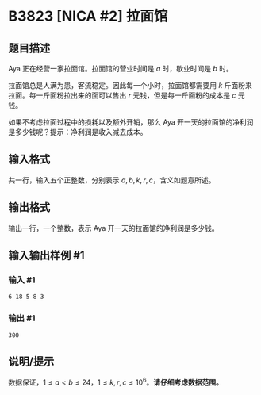 # B3823 [NICA #2] 拉面馆

## 题目描述

Aya 正在经营一家拉面馆。拉面馆的营业时间是 $a$ 时，歇业时间是 $b$ 时。

拉面馆总是人满为患，客流稳定。因此每一个小时，拉面馆都需要用 $k$ 斤面粉来拉面。每一斤面粉拉出来的面可以售出 $r$ 元钱，但是每一斤面粉的成本是 $c$ 元钱。

如果不考虑拉面过程中的损耗以及额外开销，那么 Aya 开一天的拉面馆的净利润是多少钱呢？提示：净利润是收入减去成本。

## 输入格式

共一行，输入五个正整数，分别表示 $a,b,k,r,c$，含义如题意所述。

## 输出格式

输出一行，一个整数，表示 Aya 开一天的拉面馆的净利润是多少钱。

## 输入输出样例 #1

### 输入 #1

```
6 18 5 8 3
```

### 输出 #1

```
300
```

## 说明/提示

数据保证，$1 \leq a<b \leq 24$，$1 \leq k,r,c \leq 10^6$。**请仔细考虑数据范围。**